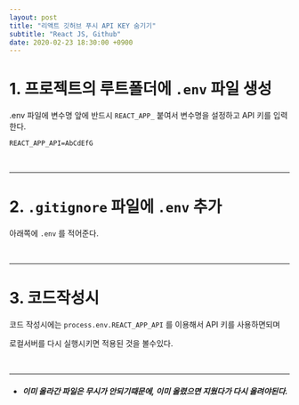 ```yaml
---
layout: post
title: "리액트 깃허브 푸시 API KEY 숨기기"
subtitle: "React JS, Github"
date: 2020-02-23 18:30:00 +0900
---
```



# 1. 프로젝트의 루트폴더에 `.env` 파일 생성

.env 파일에 변수명 앞에 반드시 `REACT_APP_` 붙여서 변수명을 설정하고 API 키를 입력한다.

```
REACT_APP_API=AbCdEfG
```

<br />

---

# 2. `.gitignore` 파일에 `.env` 추가

아래쪽에 `.env` 를 적어준다.

<br />

---

# 3. 코드작성시

코드 작성시에는 `process.env.REACT_APP_API` 를 이용해서 API 키를 사용하면되며

로컬서버를 다시 실행시키면 적용된 것을 볼수있다.

<br />

---

- ##### 이미 올라간 파일은 무시가 안되기때문에, 이미 올렸으면 지웠다가 다시 올려야된다.